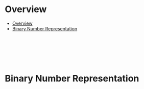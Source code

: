 # Overview

- [Overview](#overview)
- [Binary Number Representation](#binary-number-representation)

&nbsp;

&nbsp;

&nbsp;

# Binary Number Representation

&nbsp;

&nbsp;

&nbsp;

&nbsp;

&nbsp;

&nbsp;

&nbsp;

&nbsp;

&nbsp;

&nbsp;

&nbsp;

&nbsp;

&nbsp;

&nbsp;

&nbsp;
